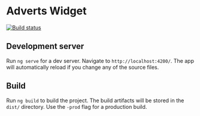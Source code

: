 # Adverts Widget

[![Build status](https://dev.azure.com/wizardsoftglobal/Recruit%20Wizard/_apis/build/status/AdvertsWidget)](https://dev.azure.com/wizardsoftglobal/Recruit%20Wizard/_build/latest?definitionId=39)

## Development server

Run `ng serve` for a dev server. Navigate to `http://localhost:4200/`. The app will automatically reload if you change any of the source files.

## Build

Run `ng build` to build the project. The build artifacts will be stored in the `dist/` directory. Use the `-prod` flag for a production build.
